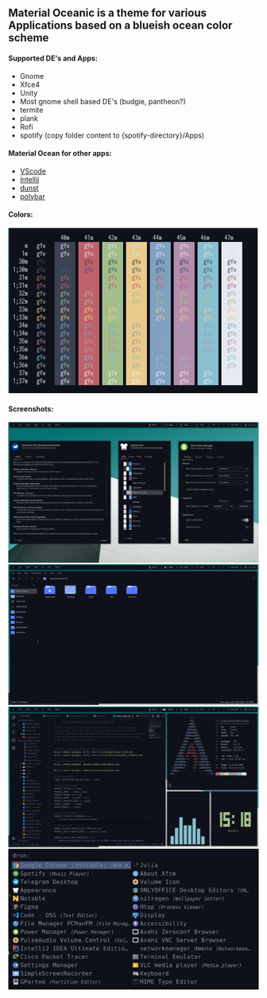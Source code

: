 ## Material Oceanic is a theme for various Applications based on a blueish ocean color scheme

#### Supported DE's and Apps:

- Gnome
- Xfce4
- Unity
- Most gnome shell based DE's (budgie, pantheon?)
- termite
- plank
- Rofi
- spotify (copy folder content to {spotify-directory}/Apps)

#### Material Ocean for other apps:

- [VScode](https://equinsuocha.io/projects/material-theme/)
- [Intellij](https://plugins.jetbrains.com/plugin/8006-material-theme-ui)
- [dunst](https://github.com/Blacksuan19/Dotfiles/blob/master/dunst/dunstrc)
- [polybar](https://github.com/Blacksuan19/Dotfiles/blob/master/polybar/config)

#### Colors:

<img src="https://raw.githubusercontent.com/Blacksuan19/Material-Ocean/master/Screenshots/2019-05-13_13-58.png">

#### Screenshots:

<img src="https://raw.githubusercontent.com/Blacksuan19/Material-Ocean/master/Screenshots/2019-05-13_13-57.png">

<img src="https://raw.githubusercontent.com/Blacksuan19/Material-Ocean/master/Screenshots/2019-05-13_13-55.png">

<img src="https://raw.githubusercontent.com/Blacksuan19/Material-Ocean/master/Screenshots/2019-05-12_15-18.png">

<img src="https://raw.githubusercontent.com/Blacksuan19/Material-Ocean/master/Screenshots/2019-05-13_14-30.jpg">
